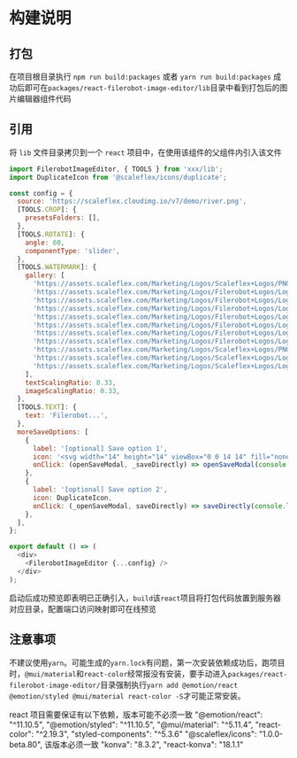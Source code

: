 # 构建说明

## 打包

在项目根目录执行 `npm run build:packages` 或者 `yarn run build:packages`
成功后即可在`packages/react-filerobot-image-editor/lib`目录中看到打包后的图片编辑器组件代码

## 引用

将 `lib` 文件目录拷贝到一个 `react` 项目中，在使用该组件的父组件内引入该文件

```javascript
import FilerobotImageEditor, { TOOLS } from 'xxx/lib';
import DuplicateIcon from '@scaleflex/icons/duplicate';

const config = {
  source: 'https://scaleflex.cloudimg.io/v7/demo/river.png',
  [TOOLS.CROP]: {
    presetsFolders: [],
  },
  [TOOLS.ROTATE]: {
    angle: 60,
    componentType: 'slider',
  },
  [TOOLS.WATERMARK]: {
    gallery: [
      'https://assets.scaleflex.com/Marketing/Logos/Scaleflex+Logos/PNG/SCALEFLEX+LOGO+-+Color+Dark+text.png?vh=45cac1',
      'https://assets.scaleflex.com/Marketing/Logos/Filerobot+Logos/Logo+with+Scaleflex/LOGOTYPE+WITH+SCALEFLEX-01-01.png?vh=76c5a7',
      'https://assets.scaleflex.com/Marketing/Logos/Filerobot+Logos/Logo+with+Scaleflex/LOGO+WITH+SCALEFLEX-01.png?vh=467711',
      'https://assets.scaleflex.com/Marketing/Logos/Filerobot+Logos/Logo+with+Scaleflex/LOGO+WITH+SCALEFLEX+ON+WHITE+BG.png?vh=7ae33c',
      'https://assets.scaleflex.com/Marketing/Logos/Filerobot+Logos/Logo+with+Scaleflex/LOGO+WITH+SCALEFLEX+ON+BLACK+BG.png?vh=619469',
      'https://assets.scaleflex.com/Marketing/Logos/Filerobot+Logos/Logo+Icon/FILEROBOT+ICON.png?vh=a4578e',
      'https://assets.scaleflex.com/Marketing/Logos/Filerobot+Logos/Logo+Icon/FILEROBOT+ICON+ON+WHITE+BG.png?vh=fa44f7',
      'https://assets.scaleflex.com/Marketing/Logos/Filerobot+Logos/Logo+Vertical/FILEROBOT+LOGO+VERTICAL.png?vh=05c4c3',
      'https://assets.scaleflex.com/Marketing/Logos/Scaleflex+Logos/PNG/SCALEFLEX+LOGO+-+Grayscale+Dark+text.png?vh=313898',
      'https://assets.scaleflex.com/Marketing/Logos/Scaleflex+Logos/Logo+Vertical/SCALEFLEX+LOGO+VERTICAL+WHITE+TEXT.png?vh=fca07b',
      'https://assets.scaleflex.com/Marketing/Logos/Scaleflex+Logos/Logo+Vertical/SCALEFLEX+LOGO+VERTICAL.PNG?vh=9a6fa1',
    ],
    textScalingRatio: 0.33,
    imageScalingRatio: 0.33,
  },
  [TOOLS.TEXT]: {
    text: 'Filerobot...',
  },
  moreSaveOptions: [
    {
      label: '[optional] Save option 1',
      icon: '<svg width="14" height="14" viewBox="0 0 14 14" fill="none" xmlns="http://www.w3.org/2000/svg"><path d="M10.6358 1.52611L10.6367 1.52669C12.0996 2.48423 13.0845 3.97393 13.4308 5.67868C13.7768 7.38223 13.4302 9.13505 12.3952 10.5416L12.39 10.5495C11.4327 12.0121 9.94346 12.9968 8.23923 13.3433C7.8098 13.4238 7.35685 13.4767 6.93362 13.4767C3.87462 13.4767 1.16037 11.323 0.519402 8.23739L0.439941 7.68114V7.66612C0.439941 7.51027 0.483542 7.38547 0.56594 7.28247C0.641164 7.18844 0.75786 7.12545 0.882464 7.10167C1.03156 7.10432 1.15179 7.14773 1.25156 7.22754C1.34816 7.30483 1.41201 7.4259 1.43422 7.55435C1.60415 8.96178 2.28062 10.2289 3.35006 11.1576L3.35104 11.1584C5.69121 13.1603 9.21628 12.8792 11.1914 10.5379C13.1928 8.19761 12.9116 4.67271 10.5702 2.6978C9.44164 1.73866 8.00291 1.28774 6.53782 1.40044L6.53642 1.40056C5.21046 1.51341 3.97038 2.10561 3.04061 3.03539L2.70462 3.37138L3.76055 3.27979L3.7724 3.27705C4.02521 3.21871 4.29448 3.3949 4.35713 3.66641C4.41517 3.91791 4.24109 4.1857 3.97196 4.25015L1.82243 4.62652C1.69199 4.6481 1.55534 4.62267 1.46788 4.5527L1.45879 4.54543L1.4488 4.53944C1.35779 4.48483 1.27678 4.36595 1.25738 4.24958L0.819079 2.08516L0.818029 2.08061C0.759688 1.8278 0.935874 1.55854 1.20739 1.49588C1.45905 1.43781 1.72702 1.61214 1.79125 1.88157L1.96243 2.82299L2.19817 2.56396C4.3538 0.195428 7.94737 -0.257315 10.6358 1.52611Z" fill="#5D6D7E"/><path d="M7.49822 3.76409V7.16923L9.24296 8.91397C9.32292 8.99394 9.38351 9.11495 9.38351 9.25603C9.38351 9.37909 9.3437 9.49734 9.24296 9.59809C9.16576 9.67528 9.0184 9.73864 8.9009 9.73864C8.77784 9.73864 8.65958 9.69883 8.55884 9.59809L6.67355 7.7128C6.59636 7.6356 6.533 7.48823 6.533 7.37074V3.76409C6.533 3.50452 6.75603 3.28148 7.0156 3.28148C7.3025 3.28148 7.49822 3.4772 7.49822 3.76409Z" fill="#5D6D7E"/></svg>',
      onClick: (openSaveModal, _saveDirectly) => openSaveModal(console.log),
    },
    {
      label: '[optional] Save option 2',
      icon: DuplicateIcon,
      onClick: (_openSaveModal, saveDirectly) => saveDirectly(console.log),
    },
  ],
};

export default () => (
  <div>
    <FilerobotImageEditor {...config} />
  </div>
);
```

启动后成功预览即表明已正确引入，`build`该`react`项目将打包代码放置到服务器对应目录，配置端口访问映射即可在线预览

## 注意事项

不建议使用`yarn`。可能生成的`yarn.lock`有问题，第一次安装依赖成功后，跑项目时，`@mui/material`和`react-color`经常报没有安装，要手动进入`packages/react-filerobot-image-editor/`目录强制执行`yarn add @emotion/react @emotion/styled @mui/material react-color -S`才可能正常安装。

react 项目需要保证有以下依赖，版本可能不必须一致
"@emotion/react": "^11.10.5",
"@emotion/styled": "^11.10.5",
"@mui/material": "^5.11.4",
"react-color": "^2.19.3",
"styled-components": "^5.3.6"
"@scaleflex/icons": "1.0.0-beta.80", 该版本必须一致
"konva": "8.3.2",
"react-konva": "18.1.1"
